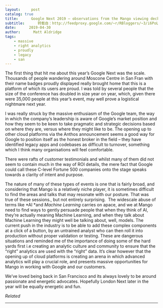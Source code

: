 ```yaml
---
layout:     post
catalog: true
title:      Google Next 2019 – observations from the Mango viewing deck
subtitle:      转载自：http://feedproxy.google.com/~r/RBloggers/~3/i6PoLJqIymo/
date:      2019-04-30
author:      Matt Aldridge
tags:
    - massive
    - right analytics
    - proudly
    - legacy
    - san
---
```






The first thing that hit me about this year’s Google Next was the scale. Thousands of people wandering around Moscone Centre in San Fran with their name badges proudly displayed really brought home that this is a platform of which its users are proud. I was told by several people that the size of the conference has doubled in size year on year, which, given there were 35,000 people at this year’s event, may well prove a logistical nightmare next year.

I was really struck by the massive enthusiasm of the Google team, the way in which the company’s leadership is aware of Google’s market position and how they seem to be keen to take pragmatic and strategic decisions based on where they are, versus where they might like to be. The opening up to other cloud platforms via the Anthos announcement seems a good way for Google to position itself as the honest broker in the field – they have identified legacy apps and codebases as difficult to turnover, something which I think many organisations will feel comfortable.

There were rafts of customer testimonials and whilst many of them did not seem to contain much in the way of ROI details, the mere fact that Google could call these C-level Fortune 500 companies onto the stage speaks towards a clarity of intent and purpose.

The nature of many of these types of events is one that is fairly broad, and considering that Mango is a relatively niche player, it is sometimes difficult to find the areas and talks that may resonate with our posture. That was true of these sessions., but not entirely surprising.  The widescale abuse of terms like *AI *and *Machine Learning* carries on apace, and we at Mango need to find ways to gently persuade people that when they think of AI, they’re actually meaning Machine Learning, and when they talk about Machine Learning they might well be talking about, well, models. The current push in the industry is to be able to add these complex components at a click of a button, by an untrained analyst who can then roll it into production without proper validation or testing. These are dangerous situations and reminded me of the importance of doing some of the hard yards first i.e creating an analytic culture and community to ensure that the “right” analytics are used with the “right” data. It’s clear however that the opening up of cloud platforms is creating an arena in which advanced analytics will play a crucial role, and presents massive opportunities for Mango in working with Google and our customers.

We’ve loved being back in San Francisco and its always lovely to be around passionate and energetic advocates. Hopefully London Next later in the year will be equally energetic and fun.


*Related*








---
